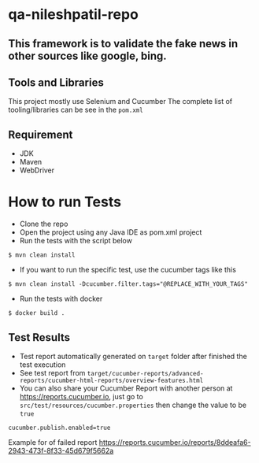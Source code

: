 # qa-nileshpatil-repo
This framework is to validate the fake news in other sources like google, bing. 
---

## Tools and Libraries
This project mostly use Selenium and Cucumber
The complete list of tooling/libraries can be see in the `pom.xml` 

## Requirement
* JDK
* Maven
* WebDriver

# How to run Tests
* Clone the repo
* Open the project using any Java IDE as pom.xml project
* Run the tests with the script below
```shell
$ mvn clean install
```
* If you want to run the specific test, use the cucumber tags like this
```shell
$ mvn clean install -Dcucumber.filter.tags="@REPLACE_WITH_YOUR_TAGS"
```
* Run the tests with docker
```shell
$ docker build .
```

## Test Results
* Test report automatically generated on `target` folder after finished the test execution
* See test report from `target/cucumber-reports/advanced-reports/cucumber-html-reports/overview-features.html`
* You can also share your Cucumber Report with another person at https://reports.cucumber.io, just go to `src/test/resources/cucumber.properties` then change the value to be `true`
```properties
cucumber.publish.enabled=true
```
Example for of failed report https://reports.cucumber.io/reports/8ddeafa6-2943-473f-8f33-45d679f5662a
